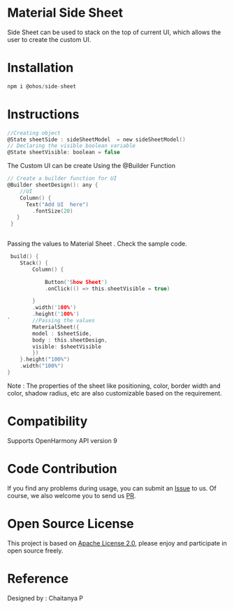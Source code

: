 
# Material Side Sheet

Side Sheet can be used to stack on the 
top of current UI, which allows the user 
to create the custom UI.

# Installation

```c
npm i @ohos/side-sheet
```

# Instructions 
```c
//Creating object 
@State sheetSide : sideSheetModel  = new sideSheetModel()
// Declaring the visible boolean variable
@State sheetVisible: boolean = false
```
The Custom UI can be create Using the @Builder Function
```c
// Create a builder function for UI
@Builder sheetDesign(): any {
    //UI
    Column() {
      Text("Add UI  here")
        .fontSize(20)
   }
 }
 
```
Passing the values to Material Sheet . Check the sample code.
```c
 build() {
    Stack() {
        Column() {

            Button('Show Sheet')
            .onClick(() => this.sheetVisible = true)

        }
        .width('100%')
        .height('100%')
`       //Passing the values
        MaterialSheet({
        model : $sheetSide,
        body : this.sheetDesign,
        visible: $sheetVisible
        })
    }.height("100%")
    .width("100%")
}
```
Note : The properties of the sheet like positioning, 
color, border width and color, shadow radius, etc are also customizable based on the requirement.
# Compatibility 

Supports OpenHarmony API version 9

# Code Contribution

If you find any problems during usage, you can submit
an [Issue](https://github.com/Applib-OpenHarmony/SideSheet/issues) to us. Of course, we also welcome you to
send us [PR](https://github.com/Applib-OpenHarmony/SideSheet/pulls).

# Open Source License

This project is based
on [Apache License 2.0](https://github.com/Applib-OpenHarmony/SideSheet/blob/main/LICENSE), please enjoy and
participate in open source freely.
# Reference

Designed by : Chaitanya P